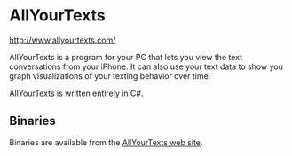 AllYourTexts
============

http://www.allyourtexts.com/

AllYourTexts is a program for your PC that lets you view the text conversations from your iPhone. It can also use your text data to show you graph visualizations of your texting behavior over time.

AllYourTexts is written entirely in C#.

## Binaries

Binaries are available from the [AllYourTexts web site](http://www.allyourtexts.com/download/).